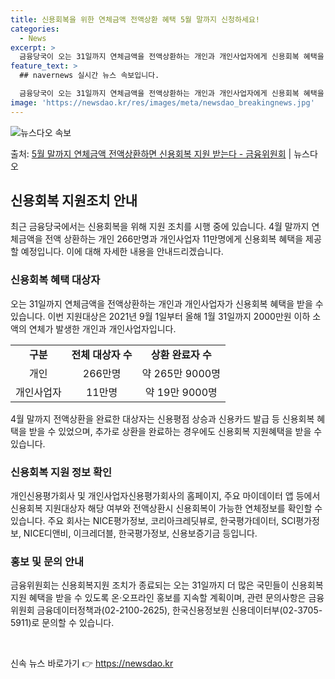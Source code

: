 ```yaml
---
title: 신용회복을 위한 연체금액 전액상환 혜택 5월 말까지 신청하세요!
categories:
  - News
excerpt: >
  금융당국이 오는 31일까지 연체금액을 전액상환하는 개인과 개인사업자에게 신용회복 혜택을 지원한다. 금융위원회…
feature_text: >
  ## navernews 실시간 뉴스 속보입니다.

  금융당국이 오는 31일까지 연체금액을 전액상환하는 개인과 개인사업자에게 신용회복 혜택을 지원한다. 금융위원회…
image: 'https://newsdao.kr/res/images/meta/newsdao_breakingnews.jpg'
---
```


![뉴스다오 속보](https://newsdao.kr/res/images/meta/newsdao_breakingnews.jpg)

<p>출처: <a href="https://newsdao.kr/3872" rel="dofollow">5월 말까지 연체금액 전액상환하면 신용회복 지원 받는다 - 금융위원회</a> | 뉴스다오</p>

<h2 data-ke-size="size26">신용회복 지원조치 안내</h2>

<p data-ke-size="size16">최근 금융당국에서는 신용회복을 위해 지원 조치를 시행 중에 있습니다. 4월 말까지 연체금액을 전액 상환하는 개인 266만명과 개인사업자 11만명에게 신용회복 혜택을 제공할 예정입니다. 이에 대해 자세한 내용을 안내드리겠습니다.</p>

<h3>신용회복 혜택 대상자</h3>

<p data-ke-size="size16">오는 31일까지 연체금액을 전액상환하는 개인과 개인사업자가 신용회복 혜택을 받을 수 있습니다. 이번 지원대상은 2021년 9월 1일부터 올해 1월 31일까지 2000만원 이하 소액의 연체가 발생한 개인과 개인사업자입니다.</p>

<table>
	<tr>
		<td style="text-align: center; height: 17px;"><b>구분</b></td>
		<td style="text-align: center; height: 17px;"><b>전체 대상자 수</b></td>
		<td style="text-align: center; height: 17px;"><b>상환 완료자 수</b></td>
	</tr>
	<tr>
		<td style="text-align: center; height: 17px;">개인</td>
		<td style="text-align: center; height: 17px;">266만명</td>
		<td style="text-align: center; height: 17px;">약 265만 9000명</td>
	</tr>
	<tr>
		<td style="text-align: center; height: 17px;">개인사업자</td>
		<td style="text-align: center; height: 17px;">11만명</td>
		<td style="text-align: center; height: 17px;">약 19만 9000명</td>
	</tr>
</table>

<p data-ke-size="size16">4월 말까지 전액상환을 완료한 대상자는 신용평점 상승과 신용카드 발급 등 신용회복 혜택을 받을 수 있었으며, 추가로 상환을 완료하는 경우에도 신용회복 지원혜택을 받을 수 있습니다.</p>

<h3>신용회복 지원 정보 확인</h3>

<p data-ke-size="size16">개인신용평가회사 및 개인사업자신용평가회사의 홈페이지, 주요 마이데이터 앱 등에서 신용회복 지원대상자 해당 여부와 전액상환시 신용회복이 가능한 연체정보를 확인할 수 있습니다. 주요 회사는 NICE평가정보, 코리아크레딧뷰로, 한국평가데이터, SCI평가정보, NICE디앤비, 이크레더블, 한국평가정보, 신용보증기금 등입니다.</p>

<h3>홍보 및 문의 안내</h3>

<p data-ke-size="size16">금융위원회는 신용회복지원 조치가 종료되는 오는 31일까지 더 많은 국민들이 신용회복지원 혜택을 받을 수 있도록 온·오프라인 홍보를 지속할 계획이며, 관련 문의사항은 금융위원회 금융데이터정책과(02-2100-2625), 한국신용정보원 신용데이터부(02-3705-5911)로 문의할 수 있습니다.</p>

<p data-ke-size="size16">&nbsp;</p> 

신속 뉴스 바로가기 👉 <a href="https://newsdao.kr" rel="dofollow">https://newsdao.kr</a>


